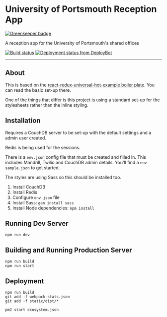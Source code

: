 # University of Portsmouth Reception App

[![Greenkeeper badge](https://badges.greenkeeper.io/zaccolley/reception.svg?token=4b6288a1f2d3894a7645f063a18a248fabffb1218fbd742cea00a146f2aee6fb)](https://greenkeeper.io/)

A reception app for the University of Portsmouth's shared offices

[![Build status](https://circleci.com/gh/zaccolley/reception.png?circle-token=0eb7cb5607a5c387ddf39eac62692a5b1c0e715a)](https://circleci.com/gh/zaccolley/reception)
[![Deployment status from DeployBot](https://rose.deploybot.com/badge/56046447921112/63915.svg)](http://deploybot.com)

---

## About

This is based on the [react-redux-universal-hot-example boiler plate](https://github.com/erikras/react-redux-universal-hot-example). You can read the basic set-up there.

One of the things that differ is this project is using a standard set-up for the stylesheets rather than the inline styling.

## Installation

Requires a CouchDB server to be set-up with the default settings and a admin user created.

Redis is being used for the sessions.

There is a `env.json` config file that must be created and filled in. This includes Mandrill, Twilio and CouchDB admin details. You'll find a `env-sample.json` to get started.

The styles are using Sass so this should be installed too.

1. Install CouchDB
2. Install Redis
2. Configure `env.json` file
3. Install Sass: `gem install sass`
4. Install Node dependencies: `npm install`

## Running Dev Server

```
npm run dev
```

## Building and Running Production Server

```
npm run build
npm run start
```

## Deployment

```
npm run build
git add -f webpack-stats.json
git add -f static/dist/*
```

`pm2 start ecosystem.json`
